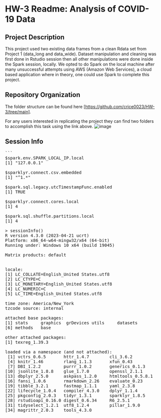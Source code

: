 # HW-3 Readme: Analysis of COVID-19 Data

## Project Description

This project used two existing data frames from a clean Rdata set from Project 1 (data_long and data_wide). Dataset manipulation and 
cleaning was first done in Rstudio session then all other manipulations were done inside the Spark session, locally. We opted to do Spark on the local machine
after many unsuccessful attempts using AWS (Amazon Web Services), a cloud based application where in theory, one could use Spark to complete this project. 

##  Repository Organization
The folder structure can be found here [https://github.com/crice0023/HW-3/tree/main].

For any users interested in replicating the project they can find two folders to accomplish this task using the link above. 
![image](https://github.com/crice0023/HW-3/assets/161267590/f4bc6a92-9f04-4f7c-83d9-3a1dfd7fb3f0)


## Session Info

<pre>
```
$spark.env.SPARK_LOCAL_IP.local
[1] "127.0.0.1"

$sparklyr.connect.csv.embedded
[1] "^1.*"

$spark.sql.legacy.utcTimestampFunc.enabled
[1] TRUE

$sparklyr.connect.cores.local
[1] 4

$spark.sql.shuffle.partitions.local
[1] 4

> sessionInfo()
R version 4.3.0 (2023-04-21 ucrt)
Platform: x86_64-w64-mingw32/x64 (64-bit)
Running under: Windows 10 x64 (build 19045)

Matrix products: default


locale:
[1] LC_COLLATE=English_United States.utf8 
[2] LC_CTYPE=C                            
[3] LC_MONETARY=English_United States.utf8
[4] LC_NUMERIC=C                          
[5] LC_TIME=English_United States.utf8    

time zone: America/New_York
tzcode source: internal

attached base packages:
[1] stats     graphics  grDevices utils     datasets 
[6] methods   base     

other attached packages:
[1] texreg_1.39.3

loaded via a namespace (and not attached):
 [1] vctrs_0.6.5       httr_1.4.7        cli_3.6.2        
 [4] knitr_1.46        rlang_1.1.3       xfun_0.43        
 [7] DBI_1.2.2         purrr_1.0.2       generics_0.1.3   
[10] jsonlite_1.8.8    glue_1.7.0        openssl_2.1.1    
[13] dbplyr_2.5.0      askpass_1.2.0     htmltools_0.5.8.1
[16] fansi_1.0.6       rmarkdown_2.26    evaluate_0.23    
[19] tibble_3.2.1      fastmap_1.1.1     yaml_2.3.8       
[22] lifecycle_1.0.4   compiler_4.3.0    dplyr_1.1.4      
[25] pkgconfig_2.0.3   tidyr_1.3.1       sparklyr_1.8.5   
[28] rstudioapi_0.16.0 digest_0.6.34     R6_2.5.1         
[31] tidyselect_1.2.1  utf8_1.2.4        pillar_1.9.0     
[34] magrittr_2.0.3    tools_4.3.0
